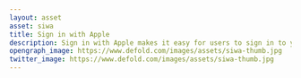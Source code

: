 ```yaml
---
layout: asset
asset: siwa
title: Sign in with Apple
description: Sign in with Apple makes it easy for users to sign in to your apps and websites using their Apple ID.
opengraph_image: https://www.defold.com/images/assets/siwa-thumb.jpg
twitter_image: https://www.defold.com/images/assets/siwa-thumb.jpg
---
```

